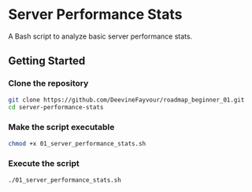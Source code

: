 # Server Performance Stats

A Bash script to analyze basic server performance stats.

## Getting Started

### Clone the repository
```bash
git clone https://github.com/DeevineFayvour/roadmap_beginner_01.git
cd server-performance-stats
```

### Make the script executable
```bash
chmod +x 01_server_performance_stats.sh
```

### Execute the script
```bash
./01_server_performance_stats.sh